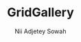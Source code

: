 ---
title: GridGallery
github: https://github.com/nadjetey/GridGallery
demo: https://nadjetey.github.io/GridGallery
author: Nii Adjetey Sowah
ssg:
  - Jekyll
cms:
  - No Cms
---